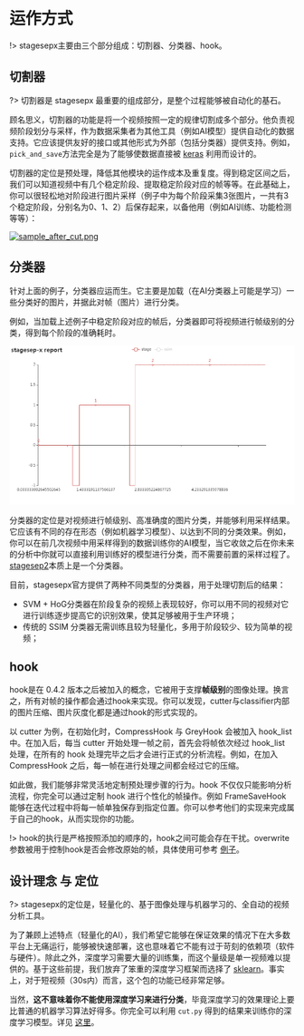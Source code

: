 # 运作方式

!> stagesepx主要由三个部分组成：切割器、分类器、hook。

## 切割器

?> 切割器是 stagesepx 最重要的组成部分，是整个过程能够被自动化的基石。

顾名思义，切割器的功能是将一个视频按照一定的规律切割成多个部分。他负责视频阶段划分与采样，作为数据采集者为其他工具（例如AI模型）提供自动化的数据支持。它应该提供友好的接口或其他形式为外部（包括分类器）提供支持。例如，`pick_and_save`方法完全是为了能够使数据直接被 [keras](https://github.com/keras-team/keras) 利用而设计的。

切割器的定位是预处理，降低其他模块的运作成本及重复度。得到稳定区间之后，我们可以知道视频中有几个稳定阶段、提取稳定阶段对应的帧等等。在此基础上，你可以很轻松地对阶段进行图片采样（例子中为每个阶段采集3张图片，一共有3个稳定阶段，分别名为0、1、2）后保存起来，以备他用（例如AI训练、功能检测等等）：

[![sample_after_cut.png](https://i.loli.net/2019/07/17/5d2ea54271fe256939.png)](https://i.loli.net/2019/07/17/5d2ea54271fe256939.png)

## 分类器

针对上面的例子，分类器应运而生。它主要是加载（在AI分类器上可能是学习）一些分类好的图片，并据此对帧（图片）进行分类。

例如，当加载上述例子中稳定阶段对应的帧后，分类器即可将视频进行帧级别的分类，得到每个阶段的准确耗时。

![stage](../pics/stage.png)

分类器的定位是对视频进行帧级别、高准确度的图片分类，并能够利用采样结果。它应该有不同的存在形态（例如机器学习模型）、以达到不同的分类效果。例如，你可以在前几次视频中用采样得到的数据训练你的AI模型，当它收敛之后在你未来的分析中你就可以直接利用训练好的模型进行分类，而不需要前置的采样过程了。[stagesep2](https://github.com/williamfzc/stagesep2)本质上是一个分类器。

目前，stagesepx官方提供了两种不同类型的分类器，用于处理切割后的结果：

- SVM + HoG分类器在阶段复杂的视频上表现较好，你可以用不同的视频对它进行训练逐步提高它的识别效果，使其足够被用于生产环境；
- 传统的 SSIM 分类器无需训练且较为轻量化，多用于阶段较少、较为简单的视频；

## hook

hook是在 0.4.2 版本之后被加入的概念，它被用于支撑**帧级别**的图像处理。换言之，所有对帧的操作都会通过hook来实现。你可以发现，cutter与classifier内部的图片压缩、图片灰度化都是通过hook的形式实现的。

以 cutter 为例，在初始化时，CompressHook 与 GreyHook 会被加入 hook_list 中。在加入后，每当 cutter 开始处理一帧之前，首先会将帧依次经过 hook_list 处理，在所有的 hook 处理完毕之后才会进行正式的分析流程。例如，在加入 CompressHook 之后，每一帧在进行处理之间都会经过它的压缩。

如此做，我们能够非常灵活地定制预处理步骤的行为。hook 不仅仅只能影响分析流程，你完全可以通过定制 hook 进行个性化的帧操作。例如 FrameSaveHook 能够在迭代过程中将每一帧单独保存到指定位置。你可以参考他们的实现来完成属于自己的hook，从而实现你的功能。

!> hook的执行是严格按照添加的顺序的，hook之间可能会存在干扰。overwrite参数被用于控制hook是否会修改原始的帧，具体使用可参考 [例子](/pages/how_to_use_it)。

## 设计理念 与 定位

?> stagesepx的定位是，轻量化的、基于图像处理与机器学习的、全自动的视频分析工具。

为了兼顾上述特点（轻量化的AI），我们希望它能够在保证效果的情况下在大多数平台上无痛运行，能够被快速部署，这也意味着它不能有过于苛刻的依赖项（软件与硬件）。除此之外，深度学习需要大量的训练集，而这个量级是单一视频难以提供的。基于这些前提，我们放弃了笨重的深度学习框架而选择了 [sklearn](https://github.com/scikit-learn/scikit-learn)。事实上，对于短视频（30s内）而言，这个包的功能已经非常足够。

当然，**这不意味着你不能使用深度学习来进行分类**，毕竟深度学习的效果理论上要比普通的机器学习算法好得多。你完全可以利用 `cut.py` 得到的结果来训练你的深度学习模型。详见 [这里](/pages/1_where_can_it_be_used?id=as-ai-frontend)。
